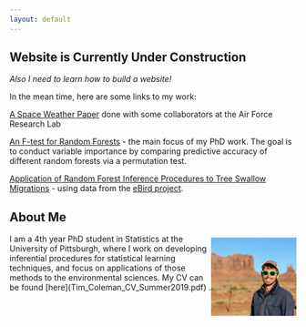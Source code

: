 ```yaml
---
layout: default
---
```


## Website is Currently Under Construction 
_Also I need to learn how to build a website!_

In the mean time, here are some links to my work:

[A Space Weather Paper](https://agupubs.onlinelibrary.wiley.com/doi/pdf/10.1029/2017SW001788?casa_token=j01gjgwkJA8AAAAA%3AVJbBuH5_GPeTk7iV3Q1MYFJZC3jvcf5GuE2uB_-n2-lMYKpHN_1maMoxY8pn761VzLI_3h16n5hQxg&) done with some collaborators at the Air Force Research Lab

[An F-test for Random Forests](https://arxiv.org/pdf/1904.07830.pdf) - the main focus of my PhD work. The goal is to conduct variable importance by comparing predictive accuracy of different random forests via a permutation test.

[Application of Random Forest Inference Procedures to Tree Swallow Migrations](https://arxiv.org/pdf/1710.09793.pdf) - using data from the [eBird project](https://ebird.org/home). 


## About Me

<img src="TC_Headshot.png" alt="Here I am!" width="150" align = "right"/>
I am a 4th year PhD student in Statistics at the University of Pittsburgh, where I work on developing inferential procedures for statistical learning techniques, and focus on applications of those methods to the environmental sciences. My CV can be found [here](Tim_Coleman_CV_Summer2019.pdf) . 

